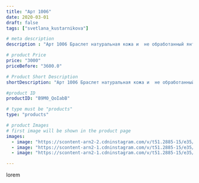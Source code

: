 ```yaml
---
title: "Арт 1006"
date: 2020-03-01
draft: false
tags: ["svetlana_kustarnikova"]

# meta description
description : "Арт 1006 Браслет натуральная кожа и  не обработанный янтарь"

# product Price
price: "3000"
priceBefore: "3600.0"

# Product Short Description
shortDescription: "Арт 1006 Браслет натуральная кожа и  не обработанный янтарь"

#product ID
productID: "B9M0_QoIabB"

# type must be "products"
type: "products"

# product Images
# first image will be shown in the product page
images:
  - image: "https://scontent-arn2-2.cdninstagram.com/v/t51.2885-15/e35/87820391_808453536327872_6299531821009966175_n.jpg?se=7&tp=1&_nc_ht=scontent-arn2-2.cdninstagram.com&_nc_cat=108&_nc_ohc=NLbsSfByay8AX-nSraV&oh=4576796a4d169ec9430d1b7a43e17cea&oe=606AC036&ig_cache_key=MjI1NTQxMDU1Mzc1MzI4MzgxNQ%3D%3D.2"
  - image: "https://scontent-arn2-1.cdninstagram.com/v/t51.2885-15/e35/88279153_501870313845166_5001066862978456503_n.jpg?se=7&tp=1&_nc_ht=scontent-arn2-1.cdninstagram.com&_nc_cat=110&_nc_ohc=r6CudgG_2CEAX-DIefk&oh=f3d1edd032c58fc07c904bd668865c83&oe=606A9139&ig_cache_key=MjI1NTQxMDU1Mzc3MDE0MTIxNQ%3D%3D.2"
  - image: "https://scontent-arn2-1.cdninstagram.com/v/t51.2885-15/e35/88183160_223107392419737_8043335280068804834_n.jpg?tp=1&_nc_ht=scontent-arn2-1.cdninstagram.com&_nc_cat=109&_nc_ohc=yv5v1YcXqXYAX-Wrx9I&oh=55c273470571e30828061598959320eb&oe=606AE5BB&ig_cache_key=MjI1NTQxMDU1Mzc0NDkzMjE5Mw%3D%3D.2"

---
```

lorem

